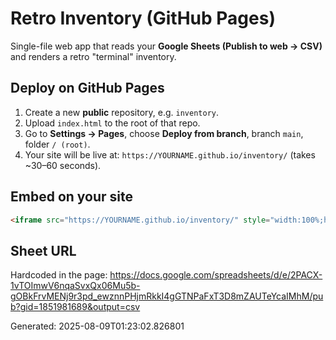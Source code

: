# Retro Inventory (GitHub Pages)

Single-file web app that reads your **Google Sheets (Publish to web → CSV)** and renders a retro "terminal" inventory.

## Deploy on GitHub Pages
1. Create a new **public** repository, e.g. `inventory`.
2. Upload `index.html` to the root of that repo.
3. Go to **Settings → Pages**, choose **Deploy from branch**, branch `main`, folder `/ (root)`.
4. Your site will be live at: `https://YOURNAME.github.io/inventory/` (takes ~30–60 seconds).

## Embed on your site
```html
<iframe src="https://YOURNAME.github.io/inventory/" style="width:100%;height:80vh;border:0" loading="lazy" title="Inventory"></iframe>
```

## Sheet URL
Hardcoded in the page:
https://docs.google.com/spreadsheets/d/e/2PACX-1vTOImwV6nqaSvxQx06Mu5b-gOBkFrvMENj9r3pd_ewznnPHjmRkkI4gGTNPaFxT3D8mZAUTeYcaIMhM/pub?gid=1851981689&output=csv

Generated: 2025-08-09T01:23:02.826801
